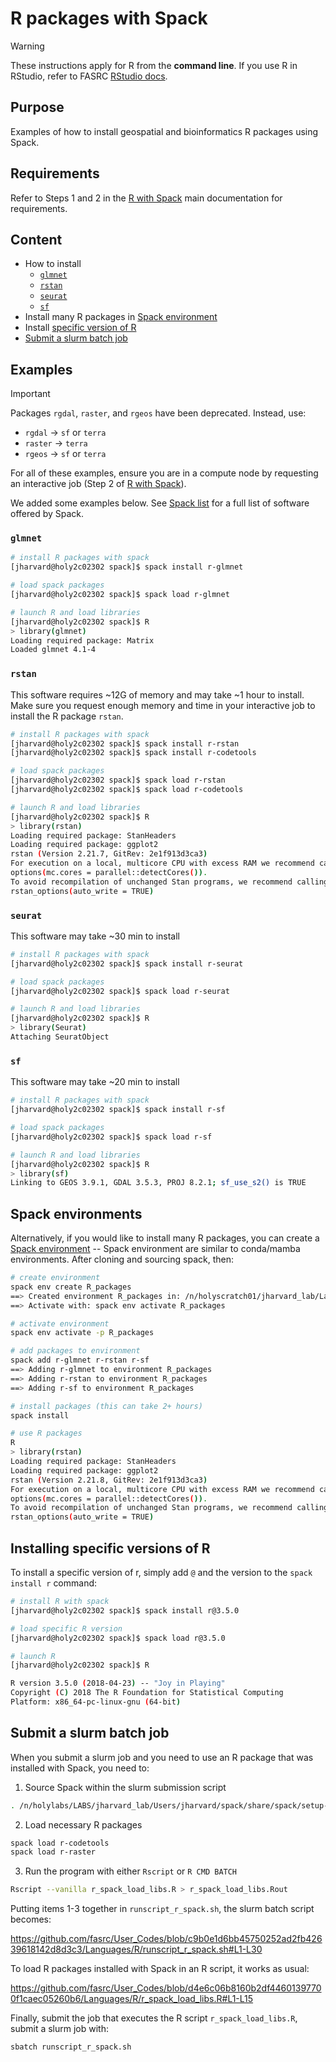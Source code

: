 # R packages with Spack 

> [!WARNING]
> These instructions apply for R from the **command line**. If you use R in
> RStudio, refer to FASRC [RStudio
> docs](https://docs.rc.fas.harvard.edu/kb/r-and-rstudio/).

## Purpose

Examples of how to install geospatial and bioinformatics R packages using Spack.

## Requirements

Refer to Steps 1 and 2 in the [R with
Spack](https://docs.rc.fas.harvard.edu/kb/r-and-rstudio/#R_with_Spack) main
documentation for requirements.

## Content

* How to install
  * [`glmnet`](#glmnet)
  * [`rstan`](#rstan)
  * [`seurat`](#seurat)
  * [`sf`](#sf)
* Install many R packages in [Spack environment](#spack-environments)
* Install [specific version of R](#installing-specific-versions-of-r)
* [Submit a slurm batch job](#submit-a-slurm-batch-job)

## Examples

> [!IMPORTANT]
> Packages `rgdal`, `raster`, and `rgeos` have been deprecated. Instead, use:
>   * `rgdal` -> `sf` or `terra`
>   * `raster` -> `terra`
>   * `rgeos` -> `sf` or `terra`

For all of these examples, ensure you are in a compute node by requesting an
interactive job (Step 2 of [R with
Spack](https://docs.rc.fas.harvard.edu/kb/r-and-rstudio/#R_with_Spack)).

We added some examples below. See [Spack
list](https://spack.readthedocs.io/en/latest/package_list.html) for a full list
of software offered by Spack.

### `glmnet`

```bash
# install R packages with spack
[jharvard@holy2c02302 spack]$ spack install r-glmnet

# load spack packages
[jharvard@holy2c02302 spack]$ spack load r-glmnet

# launch R and load libraries
[jharvard@holy2c02302 spack]$ R
> library(glmnet)
Loading required package: Matrix
Loaded glmnet 4.1-4
```

### `rstan`

This software requires ~12G of memory and may take ~1 hour to install. Make sure
you request enough memory and time in your interactive job to install the R
package `rstan`.

```bash
# install R packages with spack
[jharvard@holy2c02302 spack]$ spack install r-rstan
[jharvard@holy2c02302 spack]$ spack install r-codetools

# load spack packages
[jharvard@holy2c02302 spack]$ spack load r-rstan
[jharvard@holy2c02302 spack]$ spack load r-codetools

# launch R and load libraries
[jharvard@holy2c02302 spack]$ R
> library(rstan)
Loading required package: StanHeaders
Loading required package: ggplot2
rstan (Version 2.21.7, GitRev: 2e1f913d3ca3)
For execution on a local, multicore CPU with excess RAM we recommend calling
options(mc.cores = parallel::detectCores()).
To avoid recompilation of unchanged Stan programs, we recommend calling
rstan_options(auto_write = TRUE)
```

### `seurat`

This software may take ~30 min to install

```bash
# install R packages with spack
[jharvard@holy2c02302 spack]$ spack install r-seurat

# load spack packages
[jharvard@holy2c02302 spack]$ spack load r-seurat

# launch R and load libraries
[jharvard@holy2c02302 spack]$ R
> library(Seurat)
Attaching SeuratObject
```

### `sf`

This software may take ~20 min to install

```bash
# install R packages with spack
[jharvard@holy2c02302 spack]$ spack install r-sf

# load spack packages
[jharvard@holy2c02302 spack]$ spack load r-sf

# launch R and load libraries
[jharvard@holy2c02302 spack]$ R
> library(sf)
Linking to GEOS 3.9.1, GDAL 3.5.3, PROJ 8.2.1; sf_use_s2() is TRUE
```

## Spack environments

Alternatively, if you would like to install many R packages, you can create a
[Spack environment](https://spack.readthedocs.io/en/latest/environments.html) --
Spack environment are similar to conda/mamba environments. After cloning and
sourcing spack, then:

```bash
# create environment
spack env create R_packages
==> Created environment R_packages in: /n/holyscratch01/jharvard_lab/Lab/jharvard/spack_installs/R_spack/var/spack/environments/R_packages
==> Activate with: spack env activate R_packages

# activate environment
spack env activate -p R_packages

# add packages to environment
spack add r-glmnet r-rstan r-sf
==> Adding r-glmnet to environment R_packages
==> Adding r-rstan to environment R_packages
==> Adding r-sf to environment R_packages

# install packages (this can take 2+ hours)
spack install

# use R packages
R
> library(rstan)
Loading required package: StanHeaders
Loading required package: ggplot2
rstan (Version 2.21.8, GitRev: 2e1f913d3ca3)
For execution on a local, multicore CPU with excess RAM we recommend calling
options(mc.cores = parallel::detectCores()).
To avoid recompilation of unchanged Stan programs, we recommend calling
rstan_options(auto_write = TRUE)
```

## Installing specific versions of R

To install a specific version of r, simply add `@` and the version to the `spack
install r` command:

```bash
# install R with spack
[jharvard@holy2c02302 spack]$ spack install r@3.5.0

# load specific R version
[jharvard@holy2c02302 spack]$ spack load r@3.5.0

# launch R
[jharvard@holy2c02302 spack]$ R

R version 3.5.0 (2018-04-23) -- "Joy in Playing"
Copyright (C) 2018 The R Foundation for Statistical Computing
Platform: x86_64-pc-linux-gnu (64-bit)
```

## Submit a slurm batch job

When you submit a slurm job and you need to use an R package that was installed
with Spack, you need to:

1. Source Spack within the slurm submission script

```bash
. /n/holylabs/LABS/jharvard_lab/Users/jharvard/spack/share/spack/setup-env.sh
```

2. Load necessary R packages

```bash
spack load r-codetools
spack load r-raster
```

3. Run the program with either `Rscript` or `R CMD BATCH`

```bash
Rscript --vanilla r_spack_load_libs.R > r_spack_load_libs.Rout
```

Putting items 1-3 together in `runscript_r_spack.sh`, the slurm batch script becomes:

https://github.com/fasrc/User_Codes/blob/c9b0e1d6bb45750252ad2fb42639618142d8d3c3/Languages/R/runscript_r_spack.sh#L1-L30

To load R packages installed with Spack in an R script, it works as usual:

https://github.com/fasrc/User_Codes/blob/d4e6c06b8160b2df44601397700f1caec05260b6/Languages/R/r_spack_load_libs.R#L1-L15

Finally, submit the job that executes the R script `r_spack_load_libs.R`, submit a slurm job with:

```bash
sbatch runscript_r_spack.sh
```
